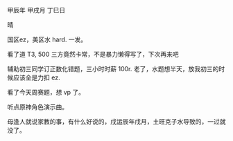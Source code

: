 甲辰年 甲戌月 丁巳日

晴

国区ez，美区水 hard. 一发。

看了道 T3, 500 三方竟然卡常，不是暴力懒得写了，下次再来吧

辅助初三同学订正数化错题，三小时时薪 100r. 老了，水题想半天，放我初三的时候应该全是力扣 ez.

看了今天周赛题，想 vp 了。

听点原神角色演示曲。

母逢人就说家教的事，有什么好说的，戌运辰年戌月，土旺克子水导致的，一过就没了。
